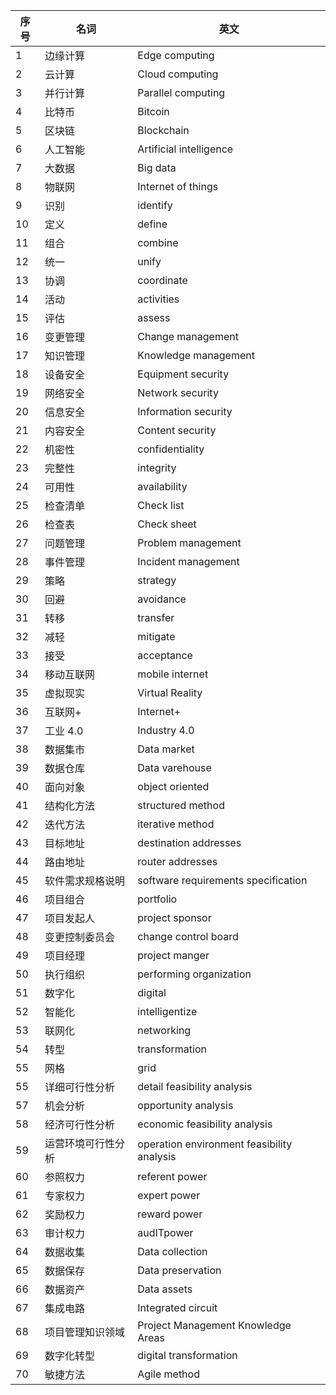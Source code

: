 | 序号 | 名词               | 英文                                       |
|------|--------------------|--------------------------------------------|
| 1    | 边缘计算           | Edge computing                             |
| 2    | 云计算             | Cloud computing                            |
| 3    | 并行计算           | Parallel computing                         |
| 4    | 比特币             | Bitcoin                                    |
| 5    | 区块链             | Blockchain                                 |
| 6    | 人工智能           | Artificial intelligence                    |
| 7    | 大数据             | Big data                                   |
| 8    | 物联网             | Internet of things                         |
| 9    | 识别               | identify                                   |
| 10   | 定义               | define                                     |
| 11   | 组合               | combine                                    |
| 12   | 统一               | unify                                      |
| 13   | 协调               | coordinate                                 |
| 14   | 活动               | activities                                 |
| 15   | 评估               | assess                                     |
| 16   | 变更管理           | Change management                          |
| 17   | 知识管理           | Knowledge management                       |
| 18   | 设备安全           | Equipment security                         |
| 19   | 网络安全           | Network security                           |
| 20   | 信息安全           | Information security                       |
| 21   | 内容安全           | Content security                           |
| 22   | 机密性             | confidentiality                            |
| 23   | 完整性             | integrity                                  |
| 24   | 可用性             | availability                               |
| 25   | 检查清单           | Check list                                 |
| 26   | 检查表             | Check sheet                                |
| 27   | 问题管理           | Problem management                         |
| 28   | 事件管理           | Incident management                        |
| 29   | 策略               | strategy                                   |
| 30   | 回避               | avoidance                                  |
| 31   | 转移               | transfer                                   |
| 32   | 减轻               | mitigate                                   |
| 33   | 接受               | acceptance                                 |
| 34   | 移动互联网         | mobile internet                            |
| 35   | 虚拟现实           | Virtual Reality                            |
| 36   | 互联网+            | Internet+                                  |
| 37   | 工业 4.0           | Industry 4.0                               |
| 38   | 数据集市           | Data market                                |
| 39   | 数据仓库           | Data varehouse                             |
| 40   | 面向对象           | object oriented                            |
| 41   | 结构化方法         | structured method                          |
| 42   | 迭代方法           | iterative method                           |
| 43   | 目标地址           | destination addresses                      |
| 44   | 路由地址           | router addresses                           |
| 45   | 软件需求规格说明   | software requirements specification        |
| 46   | 项目组合           | portfolio                                  |
| 47   | 项目发起人         | project sponsor                            |
| 48   | 变更控制委员会     | change control board                       |
| 49   | 项目经理           | project manger                             |
| 50   | 执行组织           | performing organization                    |
| 51   | 数字化             | digital                                    |
| 52   | 智能化             | intelligentize                             |
| 53   | 联网化             | networking                                 |
| 54   | 转型               | transformation                             |
| 55   | 网格               | grid                                       |
| 55   | 详细可行性分析     | detail feasibility analysis                |
| 57   | 机会分析           | opportunity analysis                       |
| 58   | 经济可行性分析     | economic feasibility analysis              |
| 59   | 运营环境可行性分析 | operation environment feasibility analysis |
| 60   | 参照权力           | referent power                             |
| 61   | 专家权力           | expert power                               |
| 62   | 奖励权力           | reward power                               |
| 63   | 审计权力           | audITpower                                 |
| 64   | 数据收集           | Data collection                            |
| 65   | 数据保存           | Data preservation                          |
| 66   | 数据资产           | Data assets                                |
| 67   | 集成电路           | Integrated circuit                         |
| 68   | 项目管理知识领域   | Project Management Knowledge Areas         |
| 69   | 数字化转型         | digital transformation                     |
| 70   | 敏捷方法           | Agile method                               |